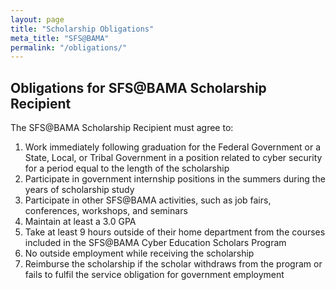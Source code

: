 ```yaml
---
layout: page
title: "Scholarship Obligations"
meta_title: "SFS@BAMA"
permalink: "/obligations/"
---
```


## Obligations for SFS@BAMA Scholarship Recipient

The SFS@BAMA Scholarship Recipient must agree to:

1. Work immediately following graduation for the Federal Government or a State, Local, or Tribal Government in a position related to cyber security for a period equal to the length of the scholarship
1. Participate in government internship positions in the summers during the years of scholarship study
1. Participate in other SFS@BAMA activities, such as job fairs, conferences, workshops, and seminars
1. Maintain at least a 3.0 GPA
1. Take at least 9 hours outside of their home department from the courses included in the SFS@BAMA Cyber Education Scholars Program
1. No outside employment while receiving the scholarship
1. Reimburse the scholarship if the scholar withdraws from the program or fails to fulfil the service obligation for government employment
